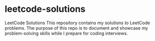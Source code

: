 # leetcode-solutions
LeetCode Solutions This repository contains my solutions to LeetCode problems. The purpose of this repo is to document and showcase my problem-solving skills while I prepare for coding interviews.
